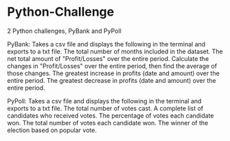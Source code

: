 # Python-Challenge
2 Python challenges, PyBank and PyPoll

PyBank: Takes a csv file and displays the following in the terminal and exports to a txt file.
The total number of months included in the dataset.
The net total amount of "Profit/Losses" over the entire period.
Calculate the changes in "Profit/Losses" over the entire period, then find the average of those changes.
The greatest increase in profits (date and amount) over the entire period.
The greatest decrease in profits (date and amount) over the entire period.

PyPoll: Takes a csv file and displays the following in the terminal and exports to a txt file.
The total number of votes cast.
A complete list of candidates who received votes.
The percentage of votes each candidate won.
The total number of votes each candidate won.
The winner of the election based on popular vote.
 
